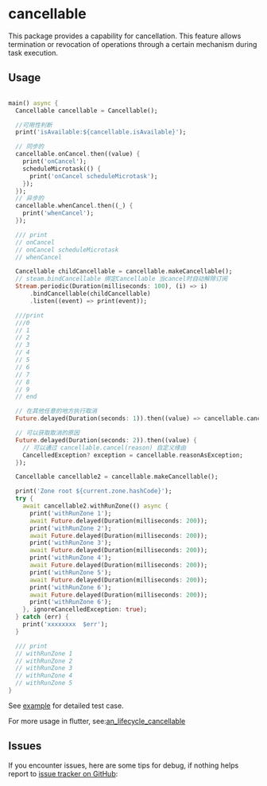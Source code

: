 # cancellable

This package provides a capability for cancellation.
This feature allows termination or revocation of operations through a certain mechanism during task
execution.

## Usage

```dart

main() async {
  Cancellable cancellable = Cancellable();

  //可用性判断
  print('isAvailable:${cancellable.isAvailable}');

  // 同步的
  cancellable.onCancel.then((value) {
    print('onCancel');
    scheduleMicrotask(() {
      print('onCancel scheduleMicrotask');
    });
  });
  // 异步的
  cancellable.whenCancel.then((_) {
    print('whenCancel');
  });

  /// print
  // onCancel
  // onCancel scheduleMicrotask
  // whenCancel

  Cancellable childCancellable = cancellable.makeCancellable();
  // steam.bindCancellable 绑定Cancellable 当cancel时自动解除订阅
  Stream.periodic(Duration(milliseconds: 100), (i) => i)
      .bindCancellable(childCancellable)
      .listen((event) => print(event));

  ///print
  ///0
  // 1
  // 2
  // 3
  // 4
  // 5
  // 6
  // 7
  // 8
  // 9
  // end

  // 在其他任意的地方执行取消
  Future.delayed(Duration(seconds: 1)).then((value) => cancellable.cancel());

  // 可以获取取消的原因
  Future.delayed(Duration(seconds: 2)).then((value) {
    // 可以通过 cancellable.cancel(reason) 自定义缘由
    CancelledException? exception = cancellable.reasonAsException;
  });

  Cancellable cancellable2 = cancellable.makeCancellable();

  print('Zone root ${current.zone.hashCode}');
  try {
    await cancellable2.withRunZone(() async {
      print('withRunZone 1');
      await Future.delayed(Duration(milliseconds: 200));
      print('withRunZone 2');
      await Future.delayed(Duration(milliseconds: 200));
      print('withRunZone 3');
      await Future.delayed(Duration(milliseconds: 200));
      print('withRunZone 4');
      await Future.delayed(Duration(milliseconds: 200));
      print('withRunZone 5');
      await Future.delayed(Duration(milliseconds: 200));
      print('withRunZone 6');
      await Future.delayed(Duration(milliseconds: 200));
      print('withRunZone 6');
    }, ignoreCancelledException: true);
  } catch (err) {
    print('xxxxxxxx  $err');
  }

  /// print
  // withRunZone 1
  // withRunZone 2
  // withRunZone 3
  // withRunZone 4
  // withRunZone 5
}

```

See [example](https://github.com/aymtools/cancellable/blob/master/example/example.dart)
for detailed test case.

For more usage in flutter,
see:[an_lifecycle_cancellable](https://pub.dev/packages/an_lifecycle_cancellable)

## Issues

If you encounter issues, here are some tips for debug, if nothing helps report
to [issue tracker on GitHub](https://github.com/aymtools/cancellable/issues):